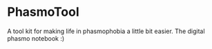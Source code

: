 # PhasmoTool
A tool kit for making life in phasmophobia a little bit easier. The digital phasmo notebook :)

